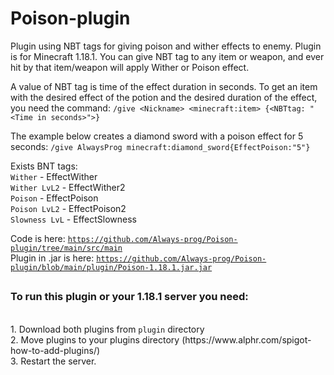 # Poison-plugin
Plugin using NBT tags for giving poison and wither effects to enemy.
Plugin is for Minecraft 1.18.1.
You can give NBT tag to any item or weapon, and ever hit by that item/weapon will apply Wither or Poison effect.

A value of NBT tag is time of the effect duration in seconds.
To get an item with the desired effect of the potion and the desired duration of the effect, you need the command:
```/give <Nickname> <minecraft:item> {<NBTtag: "<Time in seconds>">}```

The example below creates a diamond sword with a poison effect for 5 seconds:
```/give AlwaysProg minecraft:diamond_sword{EffectPoison:"5"}```
  
  
Exists BNT tags:<br/>
<code>Wither</code> - EffectWither<br/>
<code>Wither LvL2</code> - EffectWither2<br/>
<code>Poison</code> - EffectPoison<br/>
<code>Poison LvL2</code> - EffectPoison2<br/>
<code>Slowness LvL</code> - EffectSlowness<br/>


Code is here: <code>https://github.com/Always-prog/Poison-plugin/tree/main/src/main</code><br/>
Plugin in .jar is here: <code>https://github.com/Always-prog/Poison-plugin/blob/main/plugin/Poison-1.18.1.jar.jar</code><br/>

<h2></h2>
<h3>To run this plugin or your 1.18.1 server you need:</h3><br/>
1. Download both plugins from <code>plugin</code> directory<br/>
2. Move plugins to your plugins directory (https://www.alphr.com/spigot-how-to-add-plugins/)<br/>
3. Restart the server.<br/>
